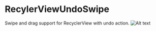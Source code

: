 # RecylerViewUndoSwipe
Swipe and drag support for RecyclerView with undo action.
![Alt text](http://imgur.com/R91UJql.gif "Optional title")
